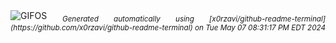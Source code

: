 <div align="justify">
<picture>
    <source media="(prefers-color-scheme: dark)" srcset="https://i.ibb.co/7KQgRdK/output-gif.gif">
    <source media="(prefers-color-scheme: light)" srcset="https://i.ibb.co/7KQgRdK/output-gif.gif">
    <img alt="GIFOS" src="https://i.ibb.co/7KQgRdK/output-gif.gif">
</picture>
<sub><i>Generated automatically using [x0rzavi/github-readme-terminal](https://github.com/x0rzavi/github-readme-terminal) on Tue May 07 08:31:17 PM EDT 2024</i></sub>
</div>

<!--  -->